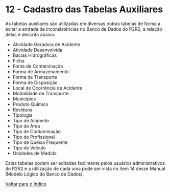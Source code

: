 # 12 - Cadastro das Tabelas Auxiliares

As tabelas auxiliares são utilizadas em diversas outras tabelas de forma a evitar a entrada de inconsistências no Banco de Dados do P2R2, a relação delas é descrita abaixo:

- Atividade Geradora de Acidente
- Atividade Desenvolvida
- Bacias Hidrográficas
- Ficha
- Fonte de Contaminação
- Forma de Armazenamento
- Forma de Transporte
- Forma de Disposição
- Local de Ocorrência de Acidente
- Modalidade de Transporte
- Municípios
- Produto Químico
- Resíduos
- Tipologia
- Tipo de Acidente
- Tipo de Área
- Tipo de Contaminação
- Tipo de Profissional
- Tipo de Queixa Frequente
- Tipo de Veículo
- Unidades de Medida

Estas tabelas podem ser editadas facilmente pelos usuários administrativos do P2R2 e a utilização de cada uma pode ser vista no item 14 desse Manual (Modelo Lógico do Banco de Dados).

[Voltar para o índice][1]

[1]:https://github.com/marcellobenigno/p2r2-doc
